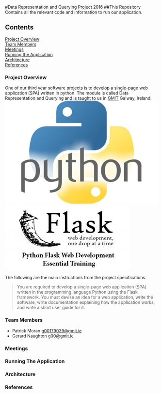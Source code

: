#Data Representation and Querying Project 2016
##This Repository Contains all the relevant code and information to run our application.

## Contents

[Project Overview](#overview)  
[Team Members](#team-members)  
[Meetings](#meetings)  
[Running the Application](#run-app)  
[Architecture](#architecture)  
[References](#References)  

### Project Overview<a name = "overview"></a>
One of our third year software projects is to develop a single-page web application (SPA) written in python. The module is called Data Representation and Querying and is taught to us in [GMIT](http://www.gmit.ie) Galway, Ireland.  
![alt text](screenshots/pythonlogo.jpg "python logo") ![alt text](screenshots/flask.jpg "flask logo")

The following are the main instructions from the project specifications.  
>You are required to develop a single-page web application (SPA) written
in the programming language Python using the Flask framework.
You must devise an idea for a web application, write the software, write
documentation explaining how the application works, and write a short user
guide for it.  

### Team Members<a name = "team-members"></a>
- Patrick Moran <g00179039@gmit.ie>  
- Gerard Naughton <g00@gmit.ie>  
### Meetings<a name = "team-members"></a>  
### Running The Application<a name = "run-app"></a>  
### Architecture<a name = "architecture"></a>  
### References<a name = "References"></a>  
